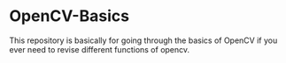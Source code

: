 # OpenCV-Basics
This repository is basically for going through the basics of OpenCV if you ever need to revise different functions of opencv.
